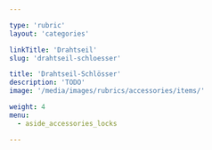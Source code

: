 ```yaml
---

type: 'rubric'
layout: 'categories'

linkTitle: 'Drahtseil'
slug: 'drahtseil-schloesser'

title: 'Drahtseil-Schlösser'
description: 'TODO'
image: '/media/images/rubrics/accessories/items/'

weight: 4
menu:
  - aside_accessories_locks

---
```

